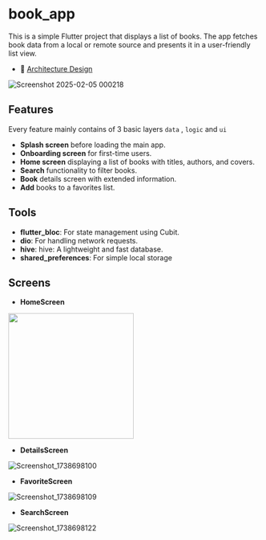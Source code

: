 # book_app

This is a simple Flutter project that displays a list of books. The app fetches book data from a local or remote source and presents it in a user-friendly list view.

- 🎨 [Architecture Design](#architecture-design)

  
![Screenshot 2025-02-05 000218](https://github.com/user-attachments/assets/e4d07286-ba06-47c0-92e1-f0a78b8e2463)


## Features

Every feature mainly contains of 3 basic layers `data` , `logic` and `ui`

- **Splash screen** before loading the main app.
- **Onboarding screen** for first-time users.
- **Home screen** displaying a list of books with titles, authors, and covers.
- **Search** functionality to filter books.
- **Book** details screen with extended information.
- **Add** books to a favorites list.

## Tools

- **flutter_bloc**: For state management using Cubit.
- **dio**: For handling network requests.
- **hive**: hive: A lightweight and fast database.
- **shared_preferences**: For simple local storage

## Screens
- **HomeScreen**

<img src="https://github.com/user-attachments/assets/030e0d25-4dc8-4f5e-9189-753ce69c603d" width="250" />


- **DetailsScreen**

![Screenshot_1738698100](https://github.com/user-attachments/assets/e43d0601-74ea-4720-8e97-33def91b3f86)
- **FavoriteScreen**

![Screenshot_1738698109](https://github.com/user-attachments/assets/230942d0-e3fa-4f1a-9178-4500a4911d8c)
- **SearchScreen**

![Screenshot_1738698122](https://github.com/user-attachments/assets/a90e74ca-cf88-4bcd-8804-bb7e355ec490)



